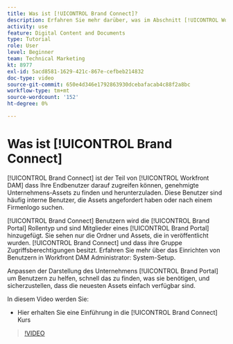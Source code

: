 ```yaml
---
title: Was ist [!UICONTROL Brand Connect]?
description: Erfahren Sie mehr darüber, was im Abschnitt [!UICONTROL Workfront DAM] Administrator, Teil 3 Brand Connect-Anpassungskurs.
activity: use
feature: Digital Content and Documents
type: Tutorial
role: User
level: Beginner
team: Technical Marketing
kt: 8977
exl-id: 5acd8581-1629-421c-867e-cefbeb214832
doc-type: video
source-git-commit: 650e4d346e1792863930dcebafacab4c88f2a8bc
workflow-type: tm+mt
source-wordcount: '152'
ht-degree: 0%

---
```


# Was ist [!UICONTROL Brand Connect]

[!UICONTROL Brand Connect] ist der Teil von [!UICONTROL Workfront DAM] dass Ihre Endbenutzer darauf zugreifen können, genehmigte Unternehmens-Assets zu finden und herunterzuladen. Diese Benutzer sind häufig interne Benutzer, die Assets angefordert haben oder nach einem Firmenlogo suchen.

[!UICONTROL Brand Connect] Benutzern wird die [!UICONTROL Brand Portal] Rollentyp und sind Mitglieder eines [!UICONTROL Brand Portal] hinzugefügt. Sie sehen nur die Ordner und Assets, die in veröffentlicht wurden. [!UICONTROL Brand Connect] und dass ihre Gruppe Zugriffsberechtigungen besitzt. Erfahren Sie mehr über das Einrichten von Benutzern in Workfront DAM Administrator: System-Setup.

<!-- Need the cross-reference link to other LP, mentioned above -->

Anpassen der Darstellung des Unternehmens [!UICONTROL Brand Portal] um Benutzern zu helfen, schnell das zu finden, was sie benötigen, und sicherzustellen, dass die neuesten Assets einfach verfügbar sind.

In diesem Video werden Sie:

* Hier erhalten Sie eine Einführung in die [!UICONTROL Brand Connect] Kurs

>[!VIDEO](https://video.tv.adobe.com/v/335240/?quality=12&learn=on)

<!-- Learn more graphic and link to article, below
* Workfront DAM within Workfront
 -->

